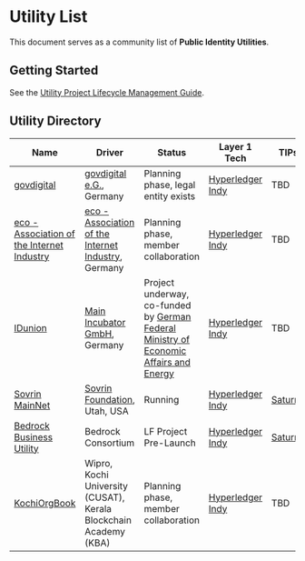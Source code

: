 # Utility List
This document serves as a community list of **Public Identity Utilities**.

## Getting Started
See the [Utility Project Lifecycle Management Guide](./workflow/UTILITY_WORKFLOW.md).

## Utility Directory

| Name | Driver | Status | Layer 1 Tech | TIPs |
| --- | --- | --- | --- | --- |
| [govdigital](https://www.govdigital.de) | [govdigital e.G.](https://www.govdigital.de), Germany | Planning phase, legal entity exists | [Hyperledger Indy](https://www.hyperledger.org/use/hyperledger-indy) | TBD |
| [eco - Association of the Internet Industry](https://international.eco.de) | [eco - Association of the Internet Industry](https://international.eco.de), Germany | Planning phase, member collaboration | [Hyperledger Indy](https://www.hyperledger.org/use/hyperledger-indy) | TBD |
| [IDunion](https://www.pressebox.de/pressemitteilung/esatus-ag/SSI-for-Germany-Consortium-starts-decentralized-identity-network/boxid/1020932) | [Main Incubator GmbH](https://main-incubator.com/en/home), Germany | Project underway, co-funded by [German Federal Ministry of Economic Affairs and Energy](https://www.bmwi.de/Navigation/EN/Home/home.html)  | [Hyperledger Indy](https://www.hyperledger.org/use/hyperledger-indy) | TBD |
| [Sovrin MainNet](https://www.sovrin.org) | [Sovrin Foundation](https://www.sovrin.org), Utah, USA | Running | [Hyperledger Indy](https://www.hyperledger.org/use/hyperledger-indy) | [SaturnV](https://github.com/trustoverip/technical-stack-wg/blob/master/_proposals/saturn-v-tip.md) |
| [Bedrock Business Utility](https://bedrock-consortium.github.io/bbu-gf/) | Bedrock Consortium | LF Project Pre-Launch | [Hyperledger Indy](https://www.hyperledger.org/use/hyperledger-indy) | [SaturnV](https://github.com/trustoverip/technical-stack-wg/blob/master/_proposals/saturn-v-tip.md) |
| [KochiOrgBook](https://github.com/hyperledgerkochi/KOBman) | Wipro, Kochi University (CUSAT), Kerala Blockchain Academy (KBA) | Planning phase, member collaboration | [Hyperledger Indy](https://www.hyperledger.org/use/hyperledger-indy) |  TBD |
